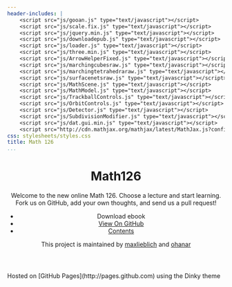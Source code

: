 ```yaml
---
header-includes: |
    <script src="js/gooan.js" type="text/javascript"></script>
    <script src="js/scale.fix.js" type="text/javascript"></script>
    <script src="js/jquery.min.js" type="text/javascript"></script>
    <script src="js/downloadepub.js" type="text/javascript"></script>
    <script src="js/loader.js" type="text/javascript"></script>
    <script src="js/three.min.js" type="text/javascript"></script>
    <script src="js/ArrowHelperFixed.js" type="text/javascript"></script>
    <script src="js/marchingcubesraw.js" type="text/javascript"></script>
    <script src="js/marchingtetrahedraraw.js" type="text/javascript"></script>
    <script src="js/surfacenetsraw.js" type="text/javascript"></script>
    <script src="js/MathScene.js" type="text/javascript"></script>
    <script src="js/MathModel.js" type="text/javascript"></script>
    <script src="js/TrackballControls.js" type="text/javascript"></script>
    <script src="js/OrbitControls.js" type="text/javascript"></script>
    <script src="js/Detector.js" type="text/javascript"></script>
    <script src="js/SubdivisionModifier.js" type="text/javascript"></script>
    <script src="js/dat.gui.min.js" type="text/javascript"></script>
    <script src="http://cdn.mathjax.org/mathjax/latest/MathJax.js?config=TeX-AMS_HTML" type="text/javascript"></script>
css: stylesheets/styles.css
title: Math 126
...
```


<div class="wrapper">
<header>

Math126
=======

Welcome to the new online Math 126. Choose a lecture and start learning.
Fork us on GitHub, add your own thoughts, and send us a pull request!

- <a class="buttons download" onclick="DownloadEpub();">Download ebook</a>
- <a class="buttons github" href="https://github.com/maxlieblich/math126">View On GitHub</a>
- <a class="buttons menu" href="#welcome.html">Contents</a>

This project is maintained by
[maxlieblich](https://github.com/maxlieblich) and
[ohanar](https://github.com/ohanar)

</header>

<section>
<div id="content"></div>
</section>

<footer>
Hosted on [GitHub Pages](http://pages.github.com) using the Dinky theme
</footer>
</div>

<!--[if !IE]><script>fixScale(document);</script><![endif]-->

